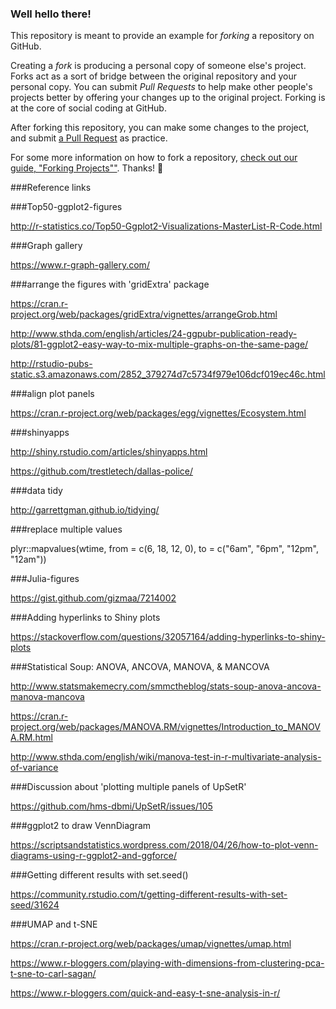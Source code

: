 ### Well hello there!

This repository is meant to provide an example for *forking* a repository on GitHub.

Creating a *fork* is producing a personal copy of someone else's project. Forks act as a sort of bridge between the original repository and your personal copy. You can submit *Pull Requests* to help make other people's projects better by offering your changes up to the original project. Forking is at the core of social coding at GitHub.

After forking this repository, you can make some changes to the project, and submit [a Pull Request](https://github.com/octocat/Spoon-Knife/pulls) as practice.

For some more information on how to fork a repository, [check out our guide, "Forking Projects""](http://guides.github.com/overviews/forking/). Thanks! :sparkling_heart:


###Reference links

###Top50-ggplot2-figures

http://r-statistics.co/Top50-Ggplot2-Visualizations-MasterList-R-Code.html

###Graph gallery

https://www.r-graph-gallery.com/


###arrange the figures with 'gridExtra' package

https://cran.r-project.org/web/packages/gridExtra/vignettes/arrangeGrob.html


http://www.sthda.com/english/articles/24-ggpubr-publication-ready-plots/81-ggplot2-easy-way-to-mix-multiple-graphs-on-the-same-page/

http://rstudio-pubs-static.s3.amazonaws.com/2852_379274d7c5734f979e106dcf019ec46c.html

###align plot panels

https://cran.r-project.org/web/packages/egg/vignettes/Ecosystem.html

###shinyapps

http://shiny.rstudio.com/articles/shinyapps.html

https://github.com/trestletech/dallas-police/

###data tidy

http://garrettgman.github.io/tidying/

###replace multiple values

plyr::mapvalues(wtime, from = c(6, 18, 12, 0), to = c("6am", "6pm", "12pm", "12am"))

###Julia-figures

https://gist.github.com/gizmaa/7214002

###Adding hyperlinks to Shiny plots

https://stackoverflow.com/questions/32057164/adding-hyperlinks-to-shiny-plots

###Statistical Soup: ANOVA, ANCOVA, MANOVA, & MANCOVA

http://www.statsmakemecry.com/smmctheblog/stats-soup-anova-ancova-manova-mancova

https://cran.r-project.org/web/packages/MANOVA.RM/vignettes/Introduction_to_MANOVA.RM.html

http://www.sthda.com/english/wiki/manova-test-in-r-multivariate-analysis-of-variance


###Discussion about 'plotting multiple panels of UpSetR'

https://github.com/hms-dbmi/UpSetR/issues/105


###ggplot2 to draw VennDiagram

https://scriptsandstatistics.wordpress.com/2018/04/26/how-to-plot-venn-diagrams-using-r-ggplot2-and-ggforce/


###Getting different results with set.seed()

https://community.rstudio.com/t/getting-different-results-with-set-seed/31624


###UMAP and t-SNE

https://cran.r-project.org/web/packages/umap/vignettes/umap.html

https://www.r-bloggers.com/playing-with-dimensions-from-clustering-pca-t-sne-to-carl-sagan/

https://www.r-bloggers.com/quick-and-easy-t-sne-analysis-in-r/


